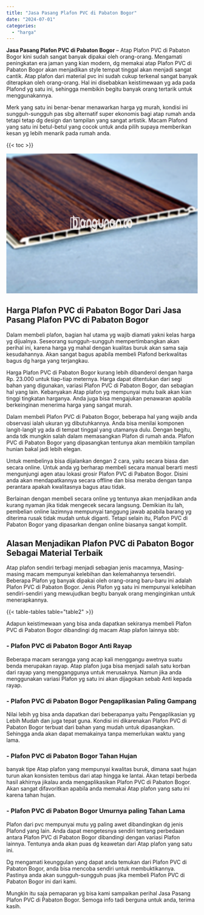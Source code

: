 ```yaml
---
title: "Jasa Pasang Plafon PVC di Pabaton Bogor"
date: "2024-07-01"
categories: 
  - "harga"
---
```


**Jasa Pasang Plafon PVC di Pabaton Bogor** – Atap Plafon PVC di Pabaton Bogor kini sudah sangat banyak dipakai oleh orang-orang. Mengamati peningkatan era jaman yang kian modern, dg memakai atap Plafon PVC di Pabaton Bogor akan menjadikan style tempat tinggal akan menjadi sangat cantik. Atap plafon dari material pvc ini sudah cukup terkenal sangat banyak diterapkan oleh orang-orang. Hal ini disebabkan keistimewaan yg ada pada Plafond yg satu ini, sehingga membikin begitu banyak orang tertarik untuk menggunakannya.

Merk yang satu ini benar-benar menawarkan harga yg murah, kondisi ini sungguh-sungguh pas sbg alternatif super ekonomis bagi atap rumah anda tetapi tetap dg design dan tampilan yang sangat artistik. Macam Plafond yang satu ini betul-betul yang cocok untuk anda pilih supaya memberikan kesan yg lebih menarik pada rumah anda.

{{< toc >}}

![Jasa Pasang Plafon PVC di Pabaton Bogor](/images/flafond-pvc-murah03.png)

## Harga Plafon PVC di Pabaton Bogor Dari Jasa Pasang Plafon PVC di Pabaton Bogor

Dalam membeli plafon, bagian hal utama yg wajib diamati yakni kelas harga yg dijualnya. Seseorang sungguh-sungguh mempertimbangkan akan perihal ini, karena harga yg mahal dengan kualitas buruk akan sama saja kesudahannya. Akan sangat bagus apabila membeli Plafond berkwalitas bagus dg harga yang terjangkau.

Harga Plafon PVC di Pabaton Bogor kurang lebih dibanderol dengan harga Rp. 23.000 untuk tiap-tiap meternya. Harga dapat ditentukan dari segi bahan yang digunakan, variasi Plafon PVC di Pabaton Bogor, dan sebagian hal yang lain. Kebanyakan Atap plafon yg mempunyai mutu baik akan kian tinggi tingkatan harganya. Anda juga bisa mengajukan penawaran apabila berkeinginan menerima harga yang sangat murah.

Dalam membeli Plafon PVC di Pabaton Bogor, beberapa hal yang wajib anda observasi ialah ukuran yg dibutuhkannya. Anda bisa menilai komponen langit-langit yg ada di tempat tinggal yang utamanya dulu. Dengan begitu, anda tdk mungkin salah dalam memasangkan Plafon di rumah anda. Plafon PVC di Pabaton Bogor yang dipasangkan tentunya akan membikin tampilan hunian bakal jadi lebih elegan.

Untuk membelinya bisa dijalankan dengan 2 cara, yaitu secara biasa dan secara online. Untuk anda yg berharap membeli secara manual berarti mesti mengunjungi agen atau lokasi grosir Plafon PVC di Pabaton Bogor. Disini anda akan mendapatkannya secara offline dan bisa meraba dengan tanpa perantara apakah kwalitasnya bagus atau tidak.

Berlainan dengan membeli secara online yg tentunya akan menjadikan anda kurang nyaman jika tidak mengecek secara langsung. Demikian itu lah, pembelian online lazimnya mempunyai tanggung jawab apabila barang yg diterima rusak tidak mudah untuk diganti. Tetapi selain itu, Plafon PVC di Pabaton Bogor yang dipasarkan dengan online biasanya sangat komplit.

## Alasan Menjadikan Plafon PVC di Pabaton Bogor Sebagai Material Terbaik

Atap plafon sendiri terbagi menjadi sebagian jenis macamnya, Masing-masing macam mempunyai kelebihan dan kelemahannya tersendiri. Beberapa Plafon yg banyak dipakai oleh orang-orang baru-baru ini adalah Plafon PVC di Pabaton Bogor. Jenis Plafon yg satu ini mempunyai kelebihan sendiri-sendiri yang mewujudkan begitu banyak orang menginginkan untuk menerapkannya.

{{< table-tables table="table2" >}}

Adapun keistimewaan yang bisa anda dapatkan sekiranya membeli Plafon PVC di Pabaton Bogor dibandingi dg macam Atap plafon lainnya sbb:

### \- Plafon PVC di Pabaton Bogor Anti Rayap

Beberapa macam serangga yang acap kali menggangu awetnya suatu benda merupakan rayap. Atap plafon juga bisa menjadi salah satu korban dari rayap yang mengganggunya untuk merusaknya. Namun jika anda menggunakan variasi Plafon yg satu ini akan dijagokan sebab Anti kepada rayap.

### \- Plafon PVC di Pabaton Bogor Pengaplikasian Paling Gampang

Nilai lebih yg bisa anda dapatkan dari beberapanya yaitu Pengaplikasian yg Lebih Mudah dan juga tepat guna. Kondisi ini dikarenakan Plafon PVC di Pabaton Bogor terbuat dari bahan yang mudah untuk dipasangkan. Sehingga anda akan dapat memakainya tanpa memerlukan waktu yang lama.

### \- Plafon PVC di Pabaton Bogor Tahan Hujan

banyak tipe Atap plafon yang mempunyai kwalitas buruk, dimana saat hujan turun akan konsisten tembus dari atap hingga ke lantai. Akan tetapi berbeda hasil akhirnya jikalau anda mengaplikasikan Plafon PVC di Pabaton Bogor. Akan sangat difavoritkan apabila anda memakai Atap plafon yang satu ini karena tahan hujan.

### \- Plafon PVC di Pabaton Bogor Umurnya paling Tahan Lama

Plafon dari pvc mempunyai mutu yg paling awet dibandingkan dg jenis Plafond yang lain. Anda dapat mengetesnya sendiri tentang perbedaan antara Plafon PVC di Pabaton Bogor dibandingi dengan variasi Plafon lainnya. Tentunya anda akan puas dg keawetan dari Atap plafon yang satu ini.

Dg mengamati keunggulan yang dapat anda temukan dari Plafon PVC di Pabaton Bogor, anda bisa mencoba sendiri untuk membuktikannya. Pastinya anda akan sungguh-sungguh puas jika membeli Plafon PVC di Pabaton Bogor ini dari kami.

Mungkin itu saja pemaparan yg bisa kami sampaikan perihal Jasa Pasang Plafon PVC di Pabaton Bogor. Semoga info tadi berguna untuk anda, terima kasih.
